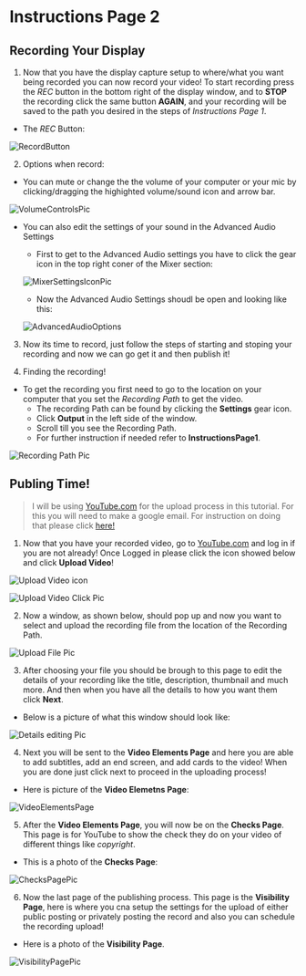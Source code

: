 # Instructions Page 2
 ## Recording Your Display
1. Now that you have the display capture setup to where/what you want being recorded you can now record your video! To start recording press the _REC_ button in the bottom right of the display window, and to **STOP** the recording click the same button **AGAIN**, and your recording will be saved to the path you desired in the steps of _Instructions Page 1_.
  * The _REC_ Button:

![RecordButton](RecordButton.PNG)

2. Options when record:
  * You can mute or change the the volume of your computer or your mic by clicking/dragging the highighted volume/sound icon and arrow bar.
  
 ![VolumeControlsPic](VolmueControlsButtons.PNG)
  * You can also edit the settings of your sound in the Advanced Audio Settings
    * First to get to the Advanced Audio settings you have to click the gear icon in the top right coner of the Mixer section:
     
    ![MixerSettingsIconPic](MixerSettingsIcon.PNG)
    * Now the Advanced Audio Settings shoudl be open and looking like this:

    ![AdvancedAudioOptions](MixerSettings.PNG)

3. Now its time to record, just follow the steps of starting and stoping your recording and now we can go get it and then publish it!

4. Finding the recording! 
  * To get the recording you first need to go to the location on your computer that you set the _Recording Path_ to get the video.
    * The recording Path can be found by clicking the **Settings** gear icon. 
    * Click **Output** in the left side of the window.
    * Scroll till you see the Recording Path.
    * For further instruction if needed refer to **InstructionsPage1**.

![Recording Path Pic](RecordingPathFind.PNG)
## Publing Time!
> I will be using [YouTube.com](https://www.youtube.com/) for the upload process in this tutorial. For this you will need to make a google email. For instruction on doing that please click [here!](https://support.google.com/accounts/answer/27441?hl=en)

1. Now that you have your recorded video, go to [YouTube.com](https://www.youtube.com/) and log in if you are not already! Once Logged in please click the icon showed below and click **Upload Video**!

 ![Upload Video icon](UploadIcon.PNG) 
 
 ![Upload Video Click Pic](UploadVideoPic.PNG)

2. Now a window, as shown below, should pop up and now you want to select and upload the recording file from the location of the Recording Path.

 ![Upload File Pic](FileTransfer.PNG)

3. After choosing your file you should be brough to this page to edit the details of your recording like the title, description, thumbnail and much more. And then when you have all the details to how you want them click **Next**.
 * Below is a picture of what this window should look like:

![Details editing Pic](VideoUploadDetailsPage.PNG)

4. Next you will be sent to the **Video Elements Page** and here you are able to add subtitles, add an end screen, and add cards to the video! When you are done just click next to proceed in the uploading process!
 * Here is picture of the **Video Elemetns Page**:

![VideoElementsPage](VideoElementsPage.PNG)

5. After the **Video Elements Page**, you will now be on the **Checks Page**. This page is for YouTube to show the check they do on your video of different things like _copyright_.
 * This is a photo of the **Checks Page**:

![ChecksPagePic](ChecksPage.PNG)

6. Now the last page of the publishing process. This page is the **Visibility Page**, here is where you cna setup the settings for the upload of either public posting or privately posting the record and also you can schedule the recording upload!
 * Here is a photo of the **Visibility Page**.

![VisibilityPagePic](VisibilitySettings.PNG)
